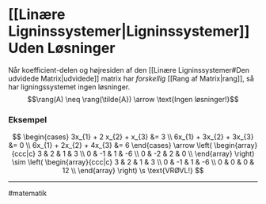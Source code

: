 # [[Linære Ligninssystemer|Ligninssystemer]] Uden Løsninger

Når koefficient-delen og højresiden af den [[Linære Ligninssystemer#Den udvidede Matrix|udvidede]] matrix har *forskellig* [[Rang af Matrix|rang]], så har ligningssystemet ingen løsninger. 
$$\rang(A) \neq \rang(\tilde{A}) \arrow \text{Ingen løsninger!}$$

### Eksempel
$$
\begin{cases} 
3x_{1} + 2 x_{2} + x_{3} &= 3  \\
6x_{1} + 3x_{2} + 3x_{3} &= 0 \\
6x_{1} + 2x_{2} + 4x_{3} &= 6
\end{cases} 
\arrow 
\left(
\begin{array}{ccc|c}
 3 & 2 & 1 & 3 \\
 0 & -1 & 1 & -6 \\
 0 & -2 & 2 & 0 \\
\end{array}
\right) 
\sim
\left(
\begin{array}{ccc|c}
 3 & 2 & 1 & 3 \\
 0 & -1 & 1 & -6 \\
 0 & 0 & 0 & 12 \\
\end{array}
\right) 
\s \text{VRØVL!}
$$

---
#matematik 